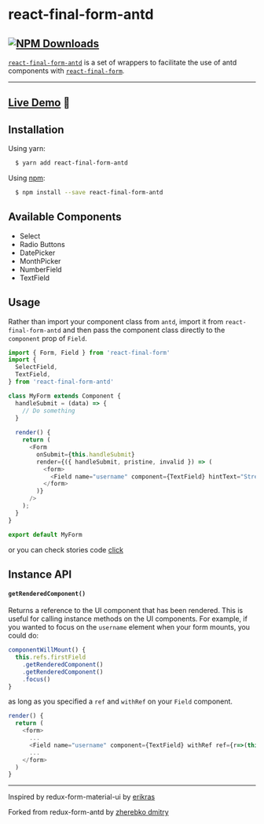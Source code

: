 # react-final-form-antd
[![NPM Downloads](https://img.shields.io/npm/dm/react-final-form-antd.svg?style=flat)](https://www.npmjs.com/package/react-final-form-antd)
---
[`react-final-form-antd`](https://github.com/sophilabs-forks/react-final-form-antd) is a set of
wrappers to facilitate the use of antd components with
[`react-final-form`](https://github.com/final-form/react-final-form).

---

## [Live Demo](http://sophilabs-forks.github.io/react-final-form-antd/index.html) :eyes:

## Installation

Using yarn:

```bash
  $ yarn add react-final-form-antd
```

Using [npm](https://www.npmjs.org/):

```bash
  $ npm install --save react-final-form-antd
```

## Available Components

- Select
- Radio Buttons
- DatePicker
- MonthPicker
- NumberField
- TextField

## Usage

Rather than import your component class from `antd`, import it from `react-final-form-antd`
and then pass the component class directly to the `component` prop of `Field`.

```js
import { Form, Field } from 'react-final-form'
import {
  SelectField,
  TextField,
} from 'react-final-form-antd'

class MyForm extends Component {
  handleSubmit = (data) => {
    // Do something
  }
  
  render() {
    return (
      <Form
        onSubmit={this.handleSubmit}
        render={({ handleSubmit, pristine, invalid }) => (
          <form>
            <Field name="username" component={TextField} hintText="Street"/>
          </form>
        )}
      />
    );
  }
}

export default MyForm
```
or you can check stories code [click](https://github.com/sophilabs-forks/react-final-form-antd/blob/master/stories/TextInput.js)

## Instance API

#### `getRenderedComponent()`

Returns a reference to the UI component that has been rendered. This is useful for
calling instance methods on the UI components. For example, if you wanted to focus on
the `username` element when your form mounts, you could do:

```js
componentWillMount() {
  this.refs.firstField
    .getRenderedComponent()
    .getRenderedComponent()
    .focus()
}
```

as long as you specified a `ref` and `withRef` on your `Field` component.

```js
render() {
  return (
    <form>
      ...
      <Field name="username" component={TextField} withRef ref={r=>(this.textField = r)}/>
      ...
    </form>
  )
}
```

---

Inspired by redux-form-material-ui by [erikras](https://github.com/erikras/redux-form-material-ui)

Forked from redux-form-antd by [zherebko dmitry](https://github.com/zhDmitry/redux-form-antd)
